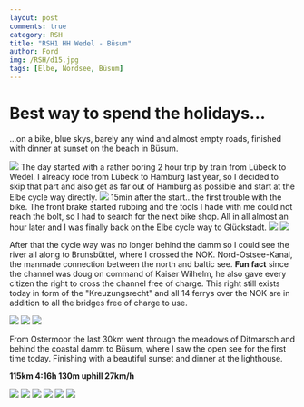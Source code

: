 ```yaml
---
layout: post
comments: true
category: RSH
title: "RSH1 HH Wedel - Büsum"
author: Ford
img: /RSH/d15.jpg
tags: [Elbe, Nordsee, Büsum]
---
```

# Best way to spend the holidays...
...on a bike, blue skys, barely any wind and 
almost empty roads, finished with dinner 
at sunset on the beach in Büsum.

<img src="{{ site.baseurl}}/assets/img/RSH/bahn.jpg" class="u-full-width"/>
The day started with a rather boring 2 hour
trip by train from Lübeck to Wedel. I already 
rode from Lübeck to Hamburg last year, so
I decided to skip that part and also get as far
out of Hamburg as possible and start at the
Elbe cycle way directly.

<img src="{{ site.baseurl}}/assets/img/REH/d12.jpg" class="u-full-width"/>
15min after the start...the first trouble with 
the bike. The front brake started rubbing
and the tools I hade with me could not reach
the bolt, so I had to search for the next bike
shop. All in all almost an hour later and I was 
finally back on the Elbe cycle way to 
Glückstadt. 

<img src="{{ site.baseurl}}/assets/img/RSH/d13.jpg" class="u-full-width"/>
<img src="{{ site.baseurl}}/assets/img/RSH/d14.jpg" class="u-full-width"/>

After that the cycle way was no longer behind
the damm so I could see the river all along
to Brunsbüttel, where I crossed the NOK.
Nord-Ostsee-Kanal, the manmade connection 
between the north and baltic see.
**Fun fact** since the channel was doug on
command of Kaiser Wilhelm, he also gave 
every citizen the right to cross the channel 
free of charge. This right still exists today
in form of the "Kreuzungsrecht" and all 14 
ferrys over the NOK are in addition to all 
the bridges free of charge to use.

<img src="{{ site.baseurl}}/assets/img/RSH/d15.jpg" class="u-full-width"/>
<img src="{{ site.baseurl}}/assets/img/RSH/d16.jpg" class="u-full-width"/>
<img src="{{ site.baseurl}}/assets/img/RSH/d17.jpg" class="u-full-width"/>

From Ostermoor the last 30km went through 
the meadows of Ditmarsch and behind the
coastal damm to Büsum, where I saw the
open see for the first time today.
Finishing with a beautiful sunset and dinner
at the lighthouse.

**115km 4:16h 130m uphill 27km/h**

<img src="{{ site.baseurl}}/assets/img/RSH/d18.jpg" class="u-full-width"/>
<img src="{{ site.baseurl}}/assets/img/RSH/d19.jpg" class="u-full-width"/>
<img src="{{ site.baseurl}}/assets/img/RSH/d1b1.jpg" class="u-full-width"/>
<img src="{{ site.baseurl}}/assets/img/RSH/d1b2.jpg" class="u-full-width"/>
<img src="{{ site.baseurl}}/assets/img/RSH/d1b3.jpg" class="u-full-width"/>
<img src="{{ site.baseurl}}/assets/img/RSH/d1b4.jpg" class="u-full-width"/>
